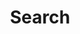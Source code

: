 ---
title: "Search"
layout: "search" # necessary for search
summary: "search"
placeholder: "What are you looking for?"
---